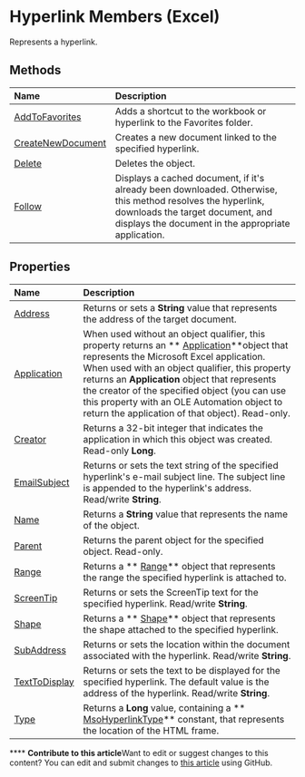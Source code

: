 
# Hyperlink Members (Excel)
Represents a hyperlink.

## Methods



|**Name**|**Description**|
|:-----|:-----|
| [AddToFavorites](ac234164-9c20-451d-1146-199e44d07a87.md)|Adds a shortcut to the workbook or hyperlink to the Favorites folder.|
| [CreateNewDocument](902914b7-08ea-0839-13e1-8fc7e7192675.md)|Creates a new document linked to the specified hyperlink.|
| [Delete](434d5963-7099-0ec4-0ab9-88c91d793eee.md)|Deletes the object.|
| [Follow](cdf02d4c-9987-eaed-061b-0f3813d4204b.md)|Displays a cached document, if it's already been downloaded. Otherwise, this method resolves the hyperlink, downloads the target document, and displays the document in the appropriate application.|

## Properties



|**Name**|**Description**|
|:-----|:-----|
| [Address](d1f2bc15-cd85-dc0b-7134-61b5aa2a9a87.md)|Returns or sets a  **String** value that represents the address of the target document.|
| [Application](14b44cb6-712b-23a0-c215-ef624b83d38b.md)|When used without an object qualifier, this property returns an  ** [Application](19b73597-5cf9-4f56-8227-b5211f657f6f.md)**object that represents the Microsoft Excel application. When used with an object qualifier, this property returns an  **Application** object that represents the creator of the specified object (you can use this property with an OLE Automation object to return the application of that object). Read-only.|
| [Creator](f944b677-ac58-77ca-7546-2fbfc04233ae.md)|Returns a 32-bit integer that indicates the application in which this object was created. Read-only  **Long**.|
| [EmailSubject](3fe6d6a1-8184-8ef5-eb6e-b96ce9732dbd.md)|Returns or sets the text string of the specified hyperlink's e-mail subject line. The subject line is appended to the hyperlink's address. Read/write  **String**.|
| [Name](2b414d28-807f-bdf5-f2e3-b3034717006f.md)|Returns a  **String** value that represents the name of the object.|
| [Parent](afe70012-67d4-872f-23e8-230148695f1a.md)|Returns the parent object for the specified object. Read-only.|
| [Range](0fdc49ba-fd3f-1125-fe3c-481828b7319e.md)|Returns a  ** [Range](b8207778-0dcc-4570-1234-f130532cc8cd.md)** object that represents the range the specified hyperlink is attached to.|
| [ScreenTip](472aeaca-90f4-3b27-6927-a51d708e61c2.md)|Returns or sets the ScreenTip text for the specified hyperlink. Read/write  **String**.|
| [Shape](c6d0978f-1a6f-cd37-9401-af6d57228ce5.md)|Returns a  ** [Shape](8f01fcd1-b7d9-5216-2de5-40fb6648a403.md)** object that represents the shape attached to the specified hyperlink.|
| [SubAddress](e83633c1-66b7-02f1-0e05-0397dc4f41ae.md)|Returns or sets the location within the document associated with the hyperlink. Read/write  **String**.|
| [TextToDisplay](b7b8e4ef-2a37-1733-f9a0-2bd6e7367f8d.md)|Returns or sets the text to be displayed for the specified hyperlink. The default value is the address of the hyperlink. Read/write  **String**.|
| [Type](e916a04a-2316-586a-6d62-e8312089f7ad.md)|Returns a  **Long** value, containing a ** [MsoHyperlinkType](4945ef63-e47e-2305-b4d2-afbc1c086f4d.md)** constant, that represents the location of the HTML frame.|

****   **Contribute to this article**Want to edit or suggest changes to this content? You can edit and submit changes to  [this article](https://github.com/jhershey00/VBA_Excel_Test/OpenXMLCon/articles/b0566d1c-404f-b79e-7770-e7189a1c817a.md) using GitHub.

